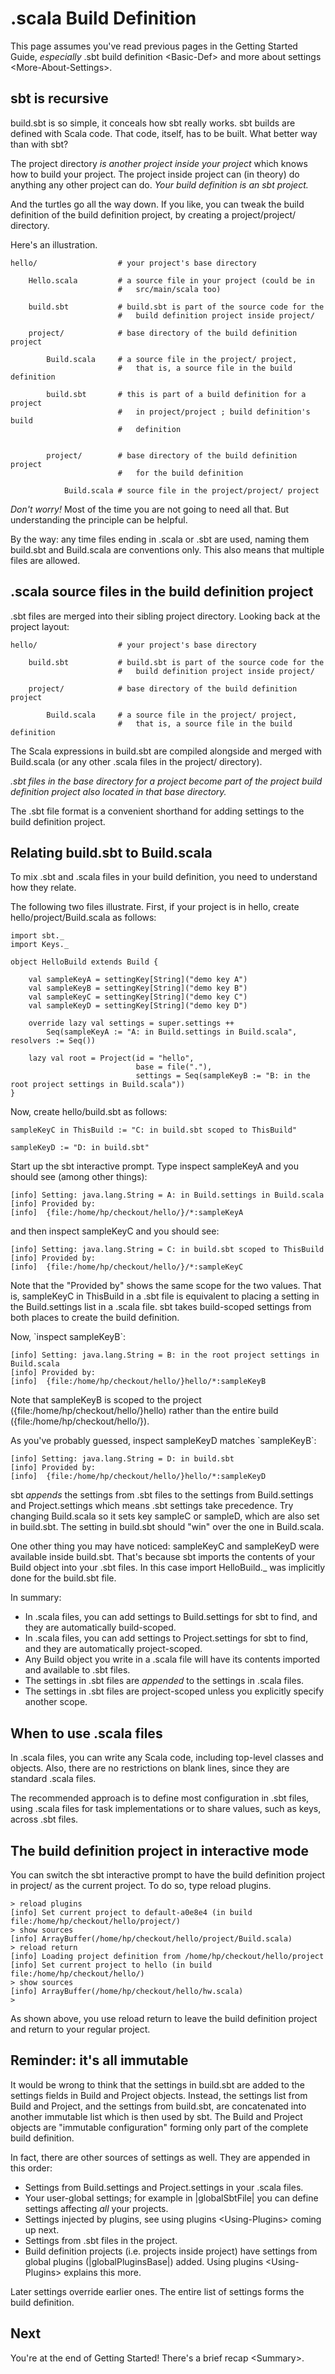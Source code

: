 .scala Build Definition
=======================

This page assumes you've read previous pages in the Getting Started
Guide, *especially* .sbt build definition \<Basic-Def\> and
more about settings \<More-About-Settings\>.

sbt is recursive
----------------

build.sbt is so simple, it conceals how sbt really works. sbt builds are
defined with Scala code. That code, itself, has to be built. What better
way than with sbt?

The project directory *is another project inside your project* which
knows how to build your project. The project inside project can (in
theory) do anything any other project can do. *Your build definition is
an sbt project.*

And the turtles go all the way down. If you like, you can tweak the
build definition of the build definition project, by creating a
project/project/ directory.

Here's an illustration.

``` {.sourceCode .text}
hello/                  # your project's base directory

    Hello.scala         # a source file in your project (could be in
                        #   src/main/scala too)

    build.sbt           # build.sbt is part of the source code for the
                        #   build definition project inside project/

    project/            # base directory of the build definition project

        Build.scala     # a source file in the project/ project,
                        #   that is, a source file in the build definition

        build.sbt       # this is part of a build definition for a project
                        #   in project/project ; build definition's build
                        #   definition


        project/        # base directory of the build definition project
                        #   for the build definition

            Build.scala # source file in the project/project/ project
```

*Don't worry!* Most of the time you are not going to need all that. But
understanding the principle can be helpful.

By the way: any time files ending in .scala or .sbt are used, naming
them build.sbt and Build.scala are conventions only. This also means
that multiple files are allowed.

.scala source files in the build definition project
---------------------------------------------------

.sbt files are merged into their sibling project directory. Looking back
at the project layout:

``` {.sourceCode .text}
hello/                  # your project's base directory

    build.sbt           # build.sbt is part of the source code for the
                        #   build definition project inside project/

    project/            # base directory of the build definition project

        Build.scala     # a source file in the project/ project,
                        #   that is, a source file in the build definition
```

The Scala expressions in build.sbt are compiled alongside and merged
with Build.scala (or any other .scala files in the project/ directory).

*.sbt files in the base directory for a project become part of the
project build definition project also located in that base directory.*

The .sbt file format is a convenient shorthand for adding settings to
the build definition project.

Relating build.sbt to Build.scala
---------------------------------

To mix .sbt and .scala files in your build definition, you need to
understand how they relate.

The following two files illustrate. First, if your project is in hello,
create hello/project/Build.scala as follows:

    import sbt._
    import Keys._

    object HelloBuild extends Build {

        val sampleKeyA = settingKey[String]("demo key A")
        val sampleKeyB = settingKey[String]("demo key B")
        val sampleKeyC = settingKey[String]("demo key C")
        val sampleKeyD = settingKey[String]("demo key D")

        override lazy val settings = super.settings ++
            Seq(sampleKeyA := "A: in Build.settings in Build.scala", resolvers := Seq())

        lazy val root = Project(id = "hello",
                                base = file("."),
                                settings = Seq(sampleKeyB := "B: in the root project settings in Build.scala"))
    }

Now, create hello/build.sbt as follows:

    sampleKeyC in ThisBuild := "C: in build.sbt scoped to ThisBuild"

    sampleKeyD := "D: in build.sbt"

Start up the sbt interactive prompt. Type inspect sampleKeyA and you
should see (among other things):

``` {.sourceCode .text}
[info] Setting: java.lang.String = A: in Build.settings in Build.scala
[info] Provided by:
[info]  {file:/home/hp/checkout/hello/}/*:sampleKeyA
```

and then inspect sampleKeyC and you should see:

``` {.sourceCode .text}
[info] Setting: java.lang.String = C: in build.sbt scoped to ThisBuild
[info] Provided by:
[info]  {file:/home/hp/checkout/hello/}/*:sampleKeyC
```

Note that the "Provided by" shows the same scope for the two values.
That is, sampleKeyC in ThisBuild in a .sbt file is equivalent to placing
a setting in the Build.settings list in a .scala file. sbt takes
build-scoped settings from both places to create the build definition.

Now, \`inspect sampleKeyB\`:

``` {.sourceCode .text}
[info] Setting: java.lang.String = B: in the root project settings in Build.scala
[info] Provided by:
[info]  {file:/home/hp/checkout/hello/}hello/*:sampleKeyB
```

Note that sampleKeyB is scoped to the project
({file:/home/hp/checkout/hello/}hello) rather than the entire build
({file:/home/hp/checkout/hello/}).

As you've probably guessed, inspect sampleKeyD matches \`sampleKeyB\`:

``` {.sourceCode .text}
[info] Setting: java.lang.String = D: in build.sbt
[info] Provided by:
[info]  {file:/home/hp/checkout/hello/}hello/*:sampleKeyD
```

sbt *appends* the settings from .sbt files to the settings from
Build.settings and Project.settings which means .sbt settings take
precedence. Try changing Build.scala so it sets key sampleC or sampleD,
which are also set in build.sbt. The setting in build.sbt should "win"
over the one in Build.scala.

One other thing you may have noticed: sampleKeyC and sampleKeyD were
available inside build.sbt. That's because sbt imports the contents of
your Build object into your .sbt files. In this case
import HelloBuild.\_ was implicitly done for the build.sbt file.

In summary:

-   In .scala files, you can add settings to Build.settings for sbt to
    find, and they are automatically build-scoped.
-   In .scala files, you can add settings to Project.settings for sbt to
    find, and they are automatically project-scoped.
-   Any Build object you write in a .scala file will have its contents
    imported and available to .sbt files.
-   The settings in .sbt files are *appended* to the settings in .scala
    files.
-   The settings in .sbt files are project-scoped unless you explicitly
    specify another scope.

When to use .scala files
------------------------

In .scala files, you can write any Scala code, including top-level
classes and objects. Also, there are no restrictions on blank lines,
since they are standard .scala files.

The recommended approach is to define most configuration in .sbt files,
using .scala files for task implementations or to share values, such as
keys, across .sbt files.

The build definition project in interactive mode
------------------------------------------------

You can switch the sbt interactive prompt to have the build definition
project in project/ as the current project. To do so, type
reload plugins.

``` {.sourceCode .text}
> reload plugins
[info] Set current project to default-a0e8e4 (in build file:/home/hp/checkout/hello/project/)
> show sources
[info] ArrayBuffer(/home/hp/checkout/hello/project/Build.scala)
> reload return
[info] Loading project definition from /home/hp/checkout/hello/project
[info] Set current project to hello (in build file:/home/hp/checkout/hello/)
> show sources
[info] ArrayBuffer(/home/hp/checkout/hello/hw.scala)
>
```

As shown above, you use reload return to leave the build definition
project and return to your regular project.

Reminder: it's all immutable
----------------------------

It would be wrong to think that the settings in build.sbt are added to
the settings fields in Build and Project objects. Instead, the settings
list from Build and Project, and the settings from build.sbt, are
concatenated into another immutable list which is then used by sbt. The
Build and Project objects are "immutable configuration" forming only
part of the complete build definition.

In fact, there are other sources of settings as well. They are appended
in this order:

-   Settings from Build.settings and Project.settings in your .scala
    files.
-   Your user-global settings; for example in |globalSbtFile| you can
    define settings affecting *all* your projects.
-   Settings injected by plugins, see using plugins \<Using-Plugins\>
    coming up next.
-   Settings from .sbt files in the project.
-   Build definition projects (i.e. projects inside project) have
    settings from global plugins (|globalPluginsBase|) added.
    Using plugins \<Using-Plugins\> explains this more.

Later settings override earlier ones. The entire list of settings forms
the build definition.

Next
----

You're at the end of Getting Started! There's a brief recap \<Summary\>.
